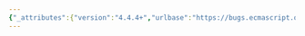 ```yaml
---
{"_attributes":{"version":"4.4.4+","urlbase":"https://bugs.ecmascript.org/","maintainer":"dherman@mozilla.com"},"bug":{"bug_id":1229,"creation_ts":"2013-01-26 16:47:00 -0800","short_desc":"15.3.2.1 stale text about .prototype","delta_ts":"2013-03-08 14:44:21 -0800","product":"Draft for 6th Edition","component":"technical issue","version":"Rev 13: December 21, 2012 Draft","rep_platform":"All","op_sys":"All","bug_status":"RESOLVED","resolution":"FIXED","priority":"Normal","bug_severity":"enhancement","everconfirmed":true,"reporter":{"uid":"erights","name":"Mark Miller"},"assigned_to":{"uid":"allen","name":"Allen Wirfs-Brock"},"long_desc":[{"commentid":3160,"comment_count":0,"who":{"uid":"erights","name":"Mark Miller"},"bug_when":"2013-01-26 16:47:05 -0800","thetext":"15.3.2.1 say \"A prototype property is automatically created for every function, to provide for the possibility that the function will be used as a constructor.\"\n\nexcept arrow functions and ch15 builtin functions. Btw, what about methods?"},{"commentid":3280,"comment_count":1,"who":{"uid":"allen","name":"Allen Wirfs-Brock"},"bug_when":"2013-03-05 17:36:44 -0800","thetext":"clarified that the state is only about functions created via the functions constructors\n\ncorrected in rev 14 editor's draft\n\nalso, methods are like arrows in that they are constructable and don't have a prototype property."},{"commentid":3354,"comment_count":2,"who":{"uid":"allen","name":"Allen Wirfs-Brock"},"bug_when":"2013-03-08 14:44:21 -0800","thetext":"in Rev 14 draft"}]}}
---
```


